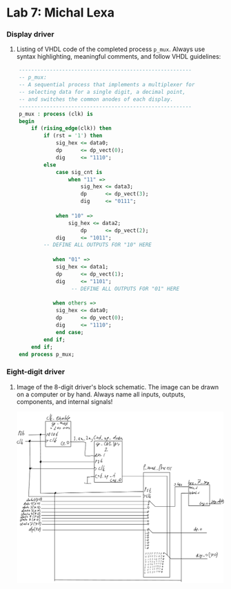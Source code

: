 # Lab 7: Michal Lexa

### Display driver

1. Listing of VHDL code of the completed process `p_mux`. Always use syntax highlighting, meaningful comments, and follow VHDL guidelines:

```vhdl
    --------------------------------------------------------
    -- p_mux:
    -- A sequential process that implements a multiplexer for
    -- selecting data for a single digit, a decimal point,
    -- and switches the common anodes of each display.
    --------------------------------------------------------
    p_mux : process (clk) is
    begin
        if (rising_edge(clk)) then
            if (rst = '1') then
                sig_hex <= data0;
                dp      <= dp_vect(0);
                dig     <= "1110";
            else
                case sig_cnt is
                    when "11" =>
                        sig_hex <= data3;
                        dp      <= dp_vect(3);
                        dig     <= "0111";

          	    when "10" =>
           	    	sig_hex <= data2;
                    	dp      <= dp_vect(2);
           		dig     <= "1011";
 			-- DEFINE ALL OUTPUTS FOR "10" HERE

          	   when "01" =>
           		sig_hex <= data1;
           		dp      <= dp_vect(1);
           		dig     <= "1101";
					 -- DEFINE ALL OUTPUTS FOR "01" HERE

          	   when others =>
          	 	sig_hex <= data0;
           		dp      <= dp_vect(0);
           		dig     <= "1110";
                end case;
            end if;
        end if;
    end process p_mux;
```

### Eight-digit driver

1. Image of the 8-digit driver's block schematic. The image can be drawn on a computer or by hand. Always name all inputs, outputs, components, and internal signals!

   ![your figure](https://github.com/MichalLexa/digital-electronics-1/blob/main/07-display_driver/driver_8dig.png)
